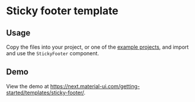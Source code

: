 # Sticky footer template

## Usage

Copy the files into your project, or one of the [example projects](https://github.com/mui-org/material-ui/tree/next/examples), and import and use the `StickyFooter` component.

## Demo

View the demo at https://next.material-ui.com/getting-started/templates/sticky-footer/.
